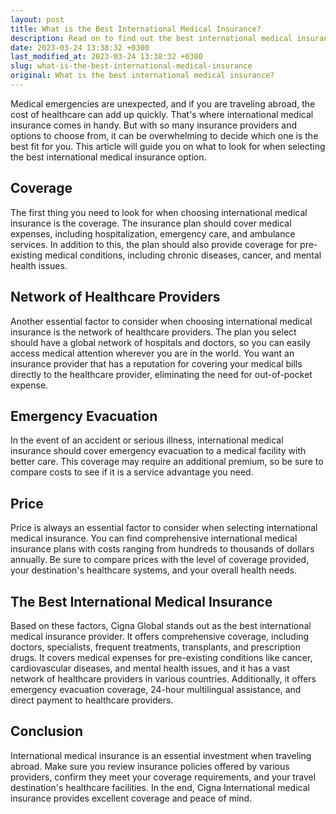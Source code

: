 ```yaml
---
layout: post
title: What is the Best International Medical Insurance?
description: Read on to find out the best international medical insurance that meets your healthcare needs.
date: 2023-03-24 13:38:32 +0300
last_modified_at: 2023-03-24 13:38:32 +0300
slug: what-is-the-best-international-medical-insurance
original: What is the best international medical insurance?
---
```

Medical emergencies are unexpected, and if you are traveling abroad, the cost of healthcare can add up quickly. That's where international medical insurance comes in handy. But with so many insurance providers and options to choose from, it can be overwhelming to decide which one is the best fit for you. This article will guide you on what to look for when selecting the best international medical insurance option.

## Coverage

The first thing you need to look for when choosing international medical insurance is the coverage. The insurance plan should cover medical expenses, including hospitalization, emergency care, and ambulance services. In addition to this, the plan should also provide coverage for pre-existing medical conditions, including chronic diseases, cancer, and mental health issues.

## Network of Healthcare Providers

Another essential factor to consider when choosing international medical insurance is the network of healthcare providers. The plan you select should have a global network of hospitals and doctors, so you can easily access medical attention wherever you are in the world. You want an insurance provider that has a reputation for covering your medical bills directly to the healthcare provider, eliminating the need for out-of-pocket expense.

## Emergency Evacuation

In the event of an accident or serious illness, international medical insurance should cover emergency evacuation to a medical facility with better care. This coverage may require an additional premium, so be sure to compare costs to see if it is a service advantage you need.

## Price

Price is always an essential factor to consider when selecting international medical insurance. You can find comprehensive international medical insurance plans with costs ranging from hundreds to thousands of dollars annually. Be sure to compare prices with the level of coverage provided, your destination's healthcare systems, and your overall health needs.

## The Best International Medical Insurance

Based on these factors, Cigna Global stands out as the best international medical insurance provider. It offers comprehensive coverage, including doctors, specialists, frequent treatments, transplants, and prescription drugs. It covers medical expenses for pre-existing conditions like cancer, cardiovascular diseases, and mental health issues, and it has a vast network of healthcare providers in various countries. Additionally, it offers emergency evacuation coverage, 24-hour multilingual assistance, and direct payment to healthcare providers.

## Conclusion

International medical insurance is an essential investment when traveling abroad. Make sure you review insurance policies offered by various providers, confirm they meet your coverage requirements, and your travel destination's healthcare facilities. In the end, Cigna International medical insurance provides excellent coverage and peace of mind.
